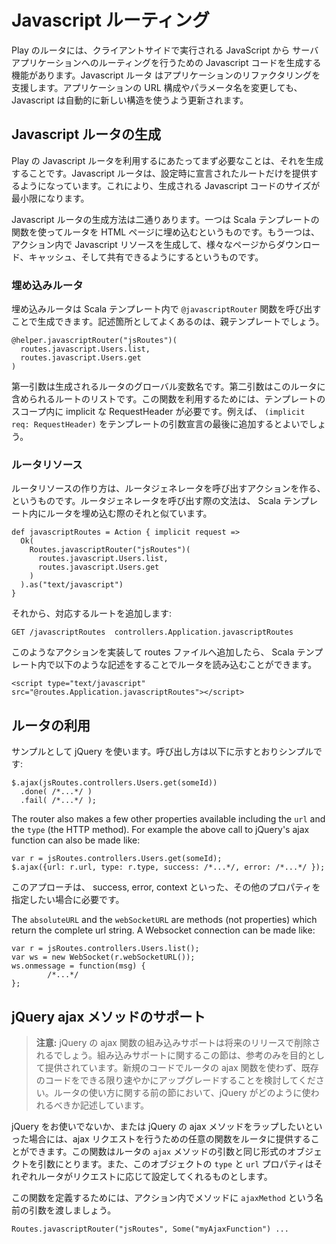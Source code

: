 <!--- Copyright (C) 2009-2013 Typesafe Inc. <http://www.typesafe.com> -->
<!--
# Javascript Routing
-->
# Javascript ルーティング

<!--
The play router is able to generate Javascript code to handle routing from Javascript running client side back to your application. The Javascript router aids in refactoring your application. If you change the structure of your URLs or parameter names your Javascript gets automatically updated to use that new structure.
-->
Play のルータには、クライアントサイドで実行される JavaScript から サーバアプリケーションへのルーティングを行うための Javascript コードを生成する機能があります。Javascript ルータ はアプリケーションのリファクタリングを支援します。アプリケーションの URL 構成やパラメータ名を変更しても、Javascript は自動的に新しい構造を使うよう更新されます。

<!--
## Generating a Javascript router
-->
## Javascript ルータの生成

<!--
The first step to using Play's Javascript router is to generate it. The router will only expose the routes that you explicitly declare thus minimising the size of the Javascript code.
-->
Play の Javascript ルータを利用するにあたってまず必要なことは、それを生成することです。Javascript ルータは、設定時に宣言されたルートだけを提供するようになっています。これにより、生成される Javascript コードのサイズが最小限になります。

<!--
There are two ways to generate a Javascript router. One is to embed the router in the HTML page using template directives. The other is to generate Javascript resources in an action that can be downloaded, cached and shared between pages.
-->
Javascript ルータの生成方法は二通りあります。一つは Scala テンプレートの関数を使ってルータを HTML ページに埋め込むというものです。もう一つは、アクション内で Javascript リソースを生成して、様々なページからダウンロード、キャッシュ、そして共有できるようにするというものです。

<!--
### Embedded router
-->
### 埋め込みルータ

<!--
An embedded router can be generated using the ``@javascriptRouter`` directive inside a Scala template. This is typically done inside the main decorating template.
-->
埋め込みルータは Scala テンプレート内で ``@javascriptRouter`` 関数を呼び出すことで生成できます。記述箇所としてよくあるのは、親テンプレートでしょう。

    @helper.javascriptRouter("jsRoutes")(
      routes.javascript.Users.list,
      routes.javascript.Users.get
    )

<!--
The first parameter is the name of the global variable that the router will be placed in. The second parameter is the list of Javascript routes that should be included in this router. In order to use this function, your template must have an implicit RequestHeader in scope. For example this can be made available by adding ``(implicit req:
RequestHeader)`` to the end of your parameter declarations.
-->
第一引数は生成されるルータのグローバル変数名です。第二引数はこのルータに含められるルートのリストです。この関数を利用するためには、テンプレートのスコープ内に implicit な RequestHeader が必要です。例えば、 ``(implicit req: RequestHeader)`` をテンプレートの引数宣言の最後に追加するとよいでしょう。

<!--
### Router resource
-->
### ルータリソース

<!--
A router resource can be generated by creating an action that invokes the router generator. It has a similar syntax to embedding the router in a template:
-->
ルータリソースの作り方は、ルータジェネレータを呼び出すアクションを作る、というものです。ルータジェネレータを呼び出す際の文法は、 Scala テンプレート内にルータを埋め込む際のそれと似ています。

    def javascriptRoutes = Action { implicit request =>
      Ok(
        Routes.javascriptRouter("jsRoutes")(
          routes.javascript.Users.list,
          routes.javascript.Users.get
        )
      ).as("text/javascript")
    }
    
<!--
Then, add the corresponding route:
-->
それから、対応するルートを追加します:

    GET /javascriptRoutes  controllers.Application.javascriptRoutes

<!--
Having implemented this action, and adding it to your routes file, you can then include it as a resource in your templates:
-->
このようなアクションを実装して routes ファイルへ追加したら、 Scala テンプレート内で以下のような記述をすることでルータを読み込むことができます。

    <script type="text/javascript" src="@routes.Application.javascriptRoutes"></script>

<!--
## Using the router
-->
## ルータの利用

<!--
Using jQuery as an example, making a call is as simple as:
-->
サンプルとして jQuery を使います。呼び出し方は以下に示すとおりシンプルです:

    $.ajax(jsRoutes.controllers.Users.get(someId))
      .done( /*...*/ )
      .fail( /*...*/ );

The router also makes a few other properties available including the ``url`` and the ``type`` (the HTTP method). For example the above call to jQuery's ajax function can also be made like:

    var r = jsRoutes.controllers.Users.get(someId);
    $.ajax({url: r.url, type: r.type, success: /*...*/, error: /*...*/ });

<!--
The above approach is required where other properties need setting such as success, error, context etc.
-->
このアプローチは、 success, error, context といった、その他のプロパティを指定したい場合に必要です。

The ``absoluteURL`` and the ``webSocketURL`` are methods (not properties) which return the complete url string. A Websocket connection can be made like:

    var r = jsRoutes.controllers.Users.list();
    var ws = new WebSocket(r.webSocketURL());
    ws.onmessage = function(msg) {
            /*...*/
    };

<!--
## jQuery ajax method support
-->
## jQuery ajax メソッドのサポート

<!--
> **Note:** Built-in support for jQuery's ajax function will be removed in a future release. This section on the built-in support is provided for reference purposes only. Please do not use the router's ajax function in new code and consider upgrading existing code as soon as possible. The previous section on using the router documents how jQuery should be used.
-->
> **注意:** jQuery の ajax 関数の組み込みサポートは将来のリリースで削除されるでしょう。組み込みサポートに関するこの節は、参考のみを目的として提供されています。新規のコードでルータの ajax 関数を使わず、既存のコードをできる限り速やかにアップグレードすることを検討してください。ルータの使い方に関する前の節において、jQuery がどのように使われるべきか記述しています。

<!--
If jQuery isn't your thing, or if you'd like to decorate the jQuery ajax method in some way, you can provide a function to the router to use to perform ajax queries. This function must accept the object that is passed to the ``ajax`` router method, and should expect the router to have set the ``type`` and ``url`` properties on it to the appropriate method and url for the router request.
-->
jQuery をお使いでないか、または jQuery の ajax メソッドをラップしたいといった場合には、ajax リクエストを行うための任意の関数をルータに提供することができます。この関数はルータの ``ajax`` メソッドの引数と同じ形式のオブジェクトを引数にとります。また、このオブジェクトの ``type`` と ``url`` プロパティはそれぞれルータがリクエストに応じて設定してくれるものとします。

<!--
To define this function, in your action pass the ``ajaxMethod`` method parameter, eg:
-->
この関数を定義するためには、アクション内でメソッドに ``ajaxMethod`` という名前の引数を渡しましょう。

    Routes.javascriptRouter("jsRoutes", Some("myAjaxFunction") ...
